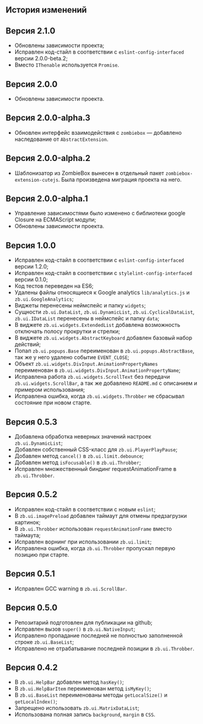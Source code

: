История изменений
-----------------------

## Версия 2.1.0

* Обновлены зависимости проекта;
* Исправлен код-стайл в соответствии с `eslint-config-interfaced` версии 2.0.0-beta.2;
* Вместо `IThenable` используется `Promise`.

## Версия 2.0.0

* Обновлены зависимости проекта.

## Версия 2.0.0-alpha.3

* Обновлен интерфейс взаимодействия с `zombiebox` — добавлено наследование от `AbstractExtension`.

## Версия 2.0.0-alpha.2

* Шаблонизатор из ZombieBox вынесен в отдельный пакет `zombiebox-extension-cutejs`.
  Была произведена миграция проекта на него.

## Версия 2.0.0-alpha.1

* Управление зависимостями было изменено с библиотеки google Closure на ECMAScript модули;
* Обновлены зависимости проекта.

## Версия 1.0.0

* Исправлен код-стайл в соответствии с `eslint-config-interfaced` версии 1.2.0;
* Исправлен код-стайл в соответствии с `stylelint-config-interfaced` версии 0.1.0;
* Код тестов переведен на ES6;
* Удалены файлы относящиеся к Google analytics `lib/analytics.js` и `zb.ui.GoogleAnalytics`;
* Виджеты перенесены неймспейс и папку `widgets`;
* Сущности `zb.ui.DataList`, `zb.ui.DynamicList`, `zb.ui.CyclicalDataList`, `zb.ui.IDataList` перенесены
  в неймспейс и папку `data`;
* В виджете `zb.ui.widgets.ExtendedList` добавлена возможность отключать полосу прокрутки и стрелки;
* В виджете `zb.ui.widgets.AbstractKeyboard` добавлен базовый набор действий;
* Попап `zb.ui.popups.Base` переименован в `zb.ui.popups.AbstractBase`, так же у него удалено событие `EVENT_CLOSE`;
* Объект `zb.ui.widgets.DivInput.AnimationPropertyNames` переименован в `zb.ui.widgets.DivInput.AnimationPropertyName`;
* Исправлена работа `zb.ui.widgets.ScrollText` без передачи `zb.ui.widgets.ScrollBar`,
  а так же добавлено `README.md` с описанием и примером использования;
* Исправлена ошибка, когда `zb.ui.widgets.Throbber` не сбрасывал состояние при новом старте.

## Версия 0.5.3

* Добавлена обработка неверных значений настроек `zb.ui.DynamicList`;
* Добавлен собственный CSS-класс для `zb.ui.PlayerPlayPause`; 
* Добавлен метод `cancel()` в `zb.ui.limit.debounce`;
* Добавлен метод `isFocusable()` в `zb.ui.Throbber`;
* Исправлен множественный биндинг requestAnimationFrame в `zb.ui.Throbber`.

## Версия 0.5.2

* Исправлен код-стайл в соответствии с новым `eslint`;
* В `zb.ui.imagePreload` добавлен таймаут для отмены предзагрузки картинок;
* В `zb.ui.Throbber` использован `requestAnimationFrame` вместо таймаута;
* Исправлен ворнинг при использовании `zb.ui.limit`;
* Исправлена ошибка, когда `zb.ui.Throbber` пропускал первую позицию при старте.

## Версия 0.5.1

* Исправлен GCC warning в `zb.ui.ScrollBar`.

## Версия 0.5.0

* Репозитарий подготовлен для публикации на github;
* Исправлен вызов `super()` в `zb.ui.NativeInput`;
* Исправлено пропадание последней не полностью заполненной строке `zb.ui.BaseList`;
* Исправлено не отрабатывание последней позиции в `zb.ui.Throbber`.

## Версия 0.4.2

* В `zb.ui.HelpBar` добавлен метод `hasKey()`;
* В `zb.ui.HelpBarItem` переименован метод `isMyKey()`;
* В `zb.ui.BaseList` переименованы методы `getLocalSize()` и `getLocalIndex()`;
* Запрещено использовать `zb.ui.MatrixDataList`;
* Использована полная запись `background`, `margin` в `CSS`.
